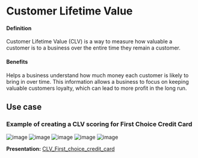 # Customer Lifetime Value
#### Definition
Customer Lifetime Value (CLV) is a way to measure how valuable a customer is to a business over the entire time they remain a customer.

#### Benefits
Helps a business understand how much money each customer is likely to bring in over time. This information allows a business to focus on keeping valuable customers loyalty, which can lead to more profit in the long run.

## Use case
### Example of creating a CLV scoring for First Choice Credit Card
![image](https://github.com/AsmaMora/MADT8101/assets/132048257/e3e1914a-b704-40a1-a97a-0f428225bd90)
![image](https://github.com/AsmaMora/MADT8101/assets/132048257/ffaff4bc-9d69-40de-9e33-a82415f97700)
![image](https://github.com/AsmaMora/MADT8101/assets/132048257/094378d0-fa65-4264-81a9-5a9b0d57ae94)
![image](https://github.com/AsmaMora/MADT8101/assets/132048257/9513e755-f6f1-4fdc-a20c-013fb5cb037d)
![image](https://github.com/AsmaMora/MADT8101/assets/132048257/219fe153-af8b-4f72-bceb-721cd6e09ecd)

**Presentation:** [CLV_First_choice_credit_card](./CLV_First%choice%credit%card.pdf)
